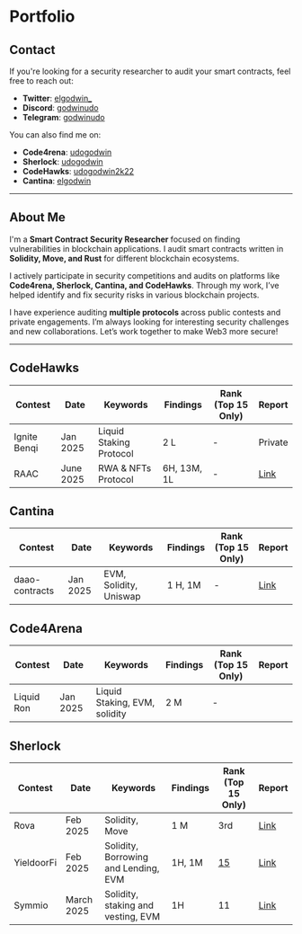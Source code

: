 # Portfolio
## Contact

If you're looking for a security researcher to audit your smart contracts, feel free to reach out:

- **Twitter**: [elgodwin_](x.com/elgodwin_)
- **Discord**: [godwinudo](discord.com/godwinudo)
- **Telegram**: [godwinudo](t.me/Goddyudo)

You can also find me on:
- **Code4rena**: [udogodwin](https://code4rena.com/@udogodwin)
- **Sherlock**: [udogodwin](https://audits.sherlock.xyz/watson/godwinudo)
- **CodeHawks**: [udogodwin2k22](https://profiles.cyfrin.io/u/udogodwin2k22)
- **Cantina**: [elgodwin](https://cantina.xyz/u/elgodwin/)

---

## About Me

I'm a **Smart Contract Security Researcher** focused on finding vulnerabilities in blockchain applications. I audit smart contracts written in **Solidity, Move, and Rust** for different blockchain ecosystems.

I actively participate in security competitions and audits on platforms like **Code4rena, Sherlock, Cantina, and CodeHawks**. Through my work, I’ve helped identify and fix security risks in various blockchain projects. 

I have experience auditing **multiple protocols** across public contests and private engagements. I’m always looking for interesting security challenges and new collaborations. Let’s work together to make Web3 more secure!

---
## CodeHawks

| Contest        | Date      | Keywords                 | Findings  | Rank (Top 15 Only) | Report   |
|---------------|----------|--------------------------|-----------|---------------------|----------|
| Ignite Benqi  | Jan 2025 | Liquid Staking Protocol | 2 L   | -                   | Private  |
| RAAC   | June 2025 | RWA & NFTs Protocol | 6H, 13M, 1L   | -                   |  [Link](https://codehawks.cyfrin.io/c/2025-02-raac/results?lt=contest&page=4&sc=reward&sj=reward&t=leaderboard)  |

## Cantina

| Contest        | Date      | Keywords                 | Findings  | Rank (Top 15 Only) | Report   |
|---------------|----------|--------------------------|-----------|---------------------|----------|
| daao-contracts | Jan 2025 | EVM, Solidity, Uniswap | 1 H, 1M | -               | [Link](https://cantina.xyz/code/bd43bdd1-bc7f-473b-96c0-d35d37f3db33/findings)|

## Code4Arena

| Contest        | Date      | Keywords                 | Findings  | Rank (Top 15 Only) | Report   |
|---------------|----------|--------------------------|-----------|---------------------|----------|
| Liquid Ron  | Jan 2025  | Liquid Staking, EVM, solidity | 2 M | - |

## Sherlock

| Contest        | Date      | Keywords                 | Findings  | Rank (Top 15 Only) | Report   |
|---------------|----------|--------------------------|-----------|---------------------|----------|
| Rova        | Feb 2025 | Solidity, Move | 1 M   | 3rd     |   [Link](http://audits.sherlock.xyz/contests/498/report)   | 
| YieldoorFi  |  Feb 2025 | Solidity, Borrowing and Lending, EVM | 1H, 1M  | [15](https://audits.sherlock.xyz/contests/791/leaderboard)    | [Link](https://audits.sherlock.xyz/contests/791/report) 
| Symmio      | March 2025  | Solidity, staking and vesting, EVM | 1H | 11    | [Link](https://audits.sherlock.xyz/contests/838/report)      |

